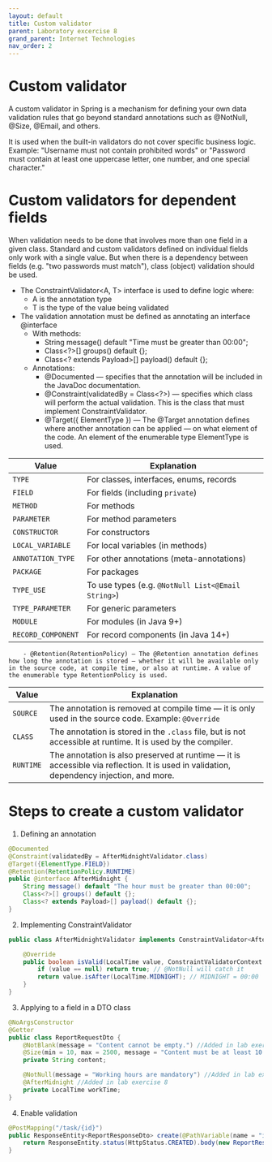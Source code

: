 ```yaml
---
layout: default
title: Custom validator
parent: Laboratory excercise 8
grand_parent: Internet Technologies
nav_order: 2
---
```



# Custom validator

A custom validator in Spring is a mechanism for defining your own data validation rules that go beyond standard annotations such as @NotNull, @Size, @Email, and others.

It is used when the built-in validators do not cover specific business logic. Example: "Username must not contain prohibited words" or "Password must contain at least one uppercase letter, one number, and one special character."

# Custom validators for dependent fields

When validation needs to be done that involves more than one field in a given class. Standard and custom validators defined on individual fields only work with a single value. But when there is a dependency between fields (e.g. "two passwords must match"), class (object) validation should be used.

- The ConstraintValidator<A, T> interface is used to define logic where:
    - A is the annotation type
    - T is the type of the value being validated
- The validation annotation must be defined as annotating an interface @interface 
    - With methods:
        - String message() default "Time must be greater than 00:00";
        - Class<?>[] groups() default {};
        - Class<? extends Payload>[] payload() default {};
    - Annotations:
        - @Documented — specifies that the annotation will be included in the JavaDoc documentation.
        - @Constraint(validatedBy = Class<?>) — specifies which class will perform the actual validation. This is the class that must implement ConstraintValidator.
        - @Target({ ElementType }) — The @Target annotation defines where another annotation can be applied — on what element of the code. An element of the enumerable type ElementType is used.


| Value| Explanation|
|---|---|
| `TYPE`| For classes, interfaces, enums, records|
| `FIELD`| For fields (including `private`)|
| `METHOD`| For methods|
| `PARAMETER`| For method parameters|
| `CONSTRUCTOR`| For constructors|
| `LOCAL_VARIABLE`| For local variables (in methods)|
| `ANNOTATION_TYPE`| For other annotations (meta-annotations)|
| `PACKAGE`| For packages|
| `TYPE_USE`| To use types (e.g. `@NotNull List<@Email String>`)|
| `TYPE_PARAMETER`| For generic parameters|
| `MODULE`| For modules (in Java 9+)|
| `RECORD_COMPONENT`| For record components (in Java 14+)|

        - @Retention(RetentionPolicy) — The @Retention annotation defines how long the annotation is stored — whether it will be available only in the source code, at compile time, or also at runtime. A value of the enumerable type RetentionPolicy is used.

| Value| Explanation|
|---|---|
| `SOURCE`| The annotation is removed at compile time — it is only used in the source code. Example: `@Override`|
| `CLASS`| The annotation is stored in the `.class` file, but is not accessible at runtime. It is used by the compiler.|
| `RUNTIME`| The annotation is also preserved at runtime — it is accessible via reflection. It is used in validation, dependency injection, and more.|


# Steps to create a custom validator

1. Defining an annotation

```java
@Documented
@Constraint(validatedBy = AfterMidnightValidator.class)
@Target({ElementType.FIELD})
@Retention(RetentionPolicy.RUNTIME)
public @interface AfterMidnight {
    String message() default "The hour must be greater than 00:00";
    Class<?>[] groups() default {};
    Class<? extends Payload>[] payload() default {};
}
```

2. Implementing ConstraintValidator

```java
public class AfterMidnightValidator implements ConstraintValidator<AfterMidnight, LocalTime> {

    @Override
    public boolean isValid(LocalTime value, ConstraintValidatorContext context) {
        if (value == null) return true; // @NotNull will catch it
        return value.isAfter(LocalTime.MIDNIGHT); // MIDNIGHT = 00:00
    }
}
```

3. Applying to a field in a DTO class

```java
@NoArgsConstructor
@Getter
public class ReportRequestDto {
    @NotBlank(message = "Content cannot be empty.") //Added in lab exercise 8
    @Size(min = 10, max = 2500, message = "Content must be at least 10 characters and no more than 2500") //Added in lab exercise 8
    private String content;

    @NotNull(message = "Working hours are mandatory") //Added in lab exercise 8
    @AfterMidnight //Added in lab exercise 8
    private LocalTime workTime;
}
```

4. Enable validation

```java
@PostMapping("/task/{id}")
public ResponseEntity<ReportResponseDto> create(@PathVariable(name = "id") long taskId, @Valid @RequestBody ReportRequestDto dto) {
    return ResponseEntity.status(HttpStatus.CREATED).body(new ReportResponseDto());
}
```



